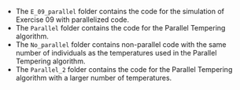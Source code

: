 - The `E_09_parallel` folder contains the code for the simulation of Exercise 09 with parallelized code.
- The `Parallel` folder contains the code for the Parallel Tempering algorithm.
- The `No_parallel` folder contains non-parallel code with the same number of individuals as the temperatures used in the Parallel Tempering algorithm.
- The `Parallel_2` folder contains the code for the Parallel Tempering algorithm with a larger number of temperatures.